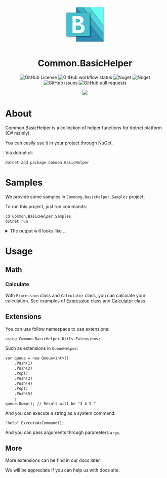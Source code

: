 <p align="center">
  <a href="#" target="_blank" rel="noopener noreferrer">
    <img width="128" src="https://raw.githubusercontent.com/Crequency/Common.BasicHelper/main/Common.BasicHelper/icon.png" alt="Common.BasicHelper Logo">
  </a>
</p>

<h1 align="center">Common.BasicHelper</h1>

<p align="center">
  <img alt="GitHub License" src="https://img.shields.io/github/license/Crequency/Common.BasicHelper">
  <img alt="GitHub workflow status" src="https://img.shields.io/github/actions/workflow/status/Crequency/Common.BasicHelper/build.yml"></img>
  <img alt="Nuget" src="https://img.shields.io/nuget/v/Common.BasicHelper">
  <img alt="Nuget" src="https://img.shields.io/nuget/dt/Common.BasicHelper?label=nuget">
  <img alt="GitHub issues" src="https://img.shields.io/github/issues/Crequency/Common.BasicHelper">
  <img alt="GitHub pull requests" src="https://img.shields.io/github/issues-pr/Crequency/Common.BasicHelper">
</p>

<p align="center">
    <img src="https://profile-counter.glitch.me/Crequency-Common.BasicHelper/count.svg"></img>
</p>

# About

Common.BasicHelper is a collection of helper functions for dotnet platform (C# mainly).

You can easily use it in your project through NuGet.

Via dotnet cli

```shell
dotnet add package Common.BasicHelper
```

# Samples

We provide some samples in `Commong.BasicHelper.Samples` project.

To run this project, just run commands:

```shell
cd Common.BasicHelper.Samples
dotnet run
```

<details>
<summary>The output will looks like ...</summary>

<br>

```plaintext
info: Microsoft.Hosting.Lifetime[14]
      Now listening on: http://localhost:<port>
info: Microsoft.Hosting.Lifetime[0]
      Application started. Press Ctrl+C to shut down.
info: Microsoft.Hosting.Lifetime[0]
      Hosting environment: Development
info: Microsoft.Hosting.Lifetime[0]
      Content root path: <path>
```

`<port>` label is the port number of the server.

Then you can visit `http://localhost:<port>/swagger/index.html` to see the samples.

</details>

# Usage

## Math

### Calculate

With `Expression` class and `Calculator` class, you can calculate your calculation.
See examples of [Expression](./Common.BasicHelper.Test/Math/Expression_Tests.cs) class and [Calculator](./Common.BasicHelper.Test/Math/Calculator_Tests.cs) class.

## Extensions

You can use follow namespace to use extensions:

```CSharp
using Common.BasicHelper.Utils.Extensions;
```

Such as extensions in `QueueHelper`:

```CSharp
var queue = new Queue<int>()
    .Push(1)
    .Push(2)
    .Pop()
    .Push(3)
    .Push(4)
    .Pop()
    .Push(5)
    ;
queue.Dump(); // Result will be "3 4 5 "
```

And you can execute a string as a system command:

```CSharp
"help".ExecuteAsCommand();
```

And you can pass arguments through parameters `args`.

## More

More extensions can be find in our docs later.

We will be appreciate if you can help us with docs site.



